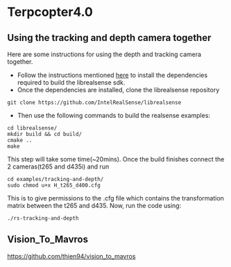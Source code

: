 # Terpcopter4.0

## Using the tracking and depth camera together
Here are some instructions for using the depth and tracking camera together.
- Follow the instructions mentioned [here](https://github.com/IntelRealSense/librealsense/blob/master/doc/distribution_linux.md) to install the dependencies required to build the librealsense sdk.
- Once the dependencies are installed, clone the librealsense repository 
```
git clone https://github.com/IntelRealSense/librealsense
```
- Then use the following commands to build the realsense examples:
```
cd librealsense/
mkdir build && cd build/
cmake ..
make
```
This step will take some time(~20mins). Once the build finishes connect the 2 cameras(t265 and d435i) and run 
```
cd examples/tracking-and-depth/
sudo chmod u+x H_t265_d400.cfg
``` 
This is to give permissions to the .cfg file which contains the transformation matrix between the t265 and d435. Now, run the code using:
```
./rs-tracking-and-depth
```

## Vision_To_Mavros

https://github.com/thien94/vision_to_mavros
